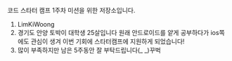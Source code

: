 코드 스타터 캠프 1주차 미션을 위한 저장소입니다.

1. LimKiWoong
2. 경기도 안양 토박이 대학생 25살입니다 원래 안드로이드를 얕게 공부하다가 ios쪽에도 관심이 생겨 이번 기회에 스타터캠프에 지원하게 되었습니다!
3. 많이 부족하지만 남은 5주동안 잘 부탁드립니다(_ _)꾸벅
